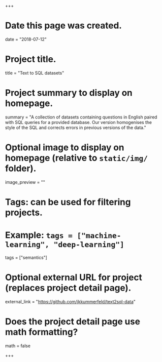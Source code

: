 +++
# Date this page was created.
date = "2018-07-12"

# Project title.
title = "Text to SQL datasets"

# Project summary to display on homepage.
summary = "A collection of datasets containing questions in English paired with SQL queries for a provided database. Our version homogenises the style of the SQL and corrects errors in previous versions of the data."

# Optional image to display on homepage (relative to `static/img/` folder).
image_preview = ""

# Tags: can be used for filtering projects.
# Example: `tags = ["machine-learning", "deep-learning"]`
tags = ["semantics"]

# Optional external URL for project (replaces project detail page).
external_link = "https://github.com/jkkummerfeld/text2sql-data"

# Does the project detail page use math formatting?
math = false

+++

